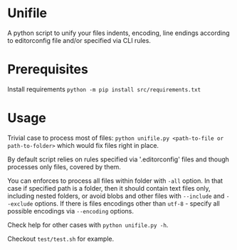 # Unifile

A python script to unify your files indents, encoding, line endings according to editorconfig file
and/or specified via CLI rules.


# Prerequisites

Install requirements `python -m pip install src/requirements.txt`

# Usage

Trivial case to process most of files: `python unifile.py <path-to-file or path-to-folder>` which would fix files right in place.

By default script relies on rules specified via '.editorconfig' files and though processes only files, covered by them.

You can enforces to process all files within folder with `-all` option. In that case
if specified path is a folder, then it should contain text files only, including nested folders, or avoid blobs and other files with `--include` and `--exclude` options. If there is files encodings other than `utf-8` - specify all possible encodings via `--encoding` options.

Check help for other cases with `python unifile.py -h`.

Checkout `test/test.sh` for example.
